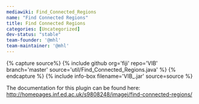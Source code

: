 ```yaml
---
mediawiki: Find_Connected_Regions
name: "Find Connected Regions"
title: Find Connected Regions
categories: [Uncategorized]
dev-status: "stable"
team-founder: '@mhl'
team-maintainer: '@mhl'
---
```



{% capture source%}
{% include github org='fiji' repo='VIB' branch='master' source='util/Find_Connected_Regions.java' %}
{% endcapture %}
{% include info-box filename='VIB\_.jar' source=source %}

The documentation for this plugin can be found here: http://homepages.inf.ed.ac.uk/s9808248/imagej/find-connected-regions/
